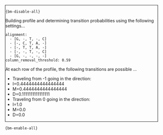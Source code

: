 <div style="border:1px solid black;">

`{bm-disable-all}`

Building profile and determining transition probabilities using the following settings...

```
alignment:
  - [G, -, T, -, C]
  - [-, C, T, A, -]
  - [-, T, T, A, -]
  - [-, -, T, -, C]
  - [G, -, -, -, -]
column_removal_threshold: 0.59

```

At each row of the profile, the following transitions are possible ...

 * Traveling from -1 going in the direction:
  * I=0.4444444444444444
  * M=0.4444444444444444
  * D=0.1111111111111111
 * Traveling from 0 going in the direction:
  * I=1.0
  * M=0.0
  * D=0.0

</div>

`{bm-enable-all}`

